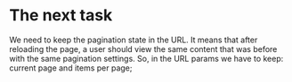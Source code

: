 # The next task
We need to keep the pagination state in the URL. It means that after reloading the page, a user should view the same content that was before with the same pagination settings. So, in the URL params we have to keep: current page and items per page;
